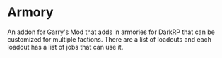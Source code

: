 # Armory
An addon for Garry's Mod that adds in armories for DarkRP that can be customized for multiple factions. There are a list of loadouts and each loadout has a list of jobs that can use it.

